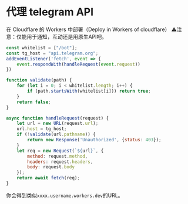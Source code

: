 # 代理 telegram API

在 Cloudflare 的 Workers 中部署（Deploy in Workers of cloudflare）
⚠️注意：仅能用于通知，互动还是用原生API吧。

```JavaScript
const whitelist = ["/bot"];
const tg_host = "api.telegram.org";
addEventListener('fetch', event => {
    event.respondWith(handleRequest(event.request))
})

function validate(path) {
    for (let i = 0; i < whitelist.length; i++) {
        if (path.startsWith(whitelist[i])) return true;
    }
    return false;
}

async function handleRequest(request) {
    let url = new URL(request.url);
    url.host = tg_host;
    if (!validate(url.pathname)) {
        return new Response('Unauthorized', {status: 403});
    }
    let req = new Request(`${url}`, {
        method: request.method,
        headers: request.headers,
        body: request.body
    });
    return await fetch(req);
}
```

你会得到类似`xxxx.username.workers.dev`的URL。
